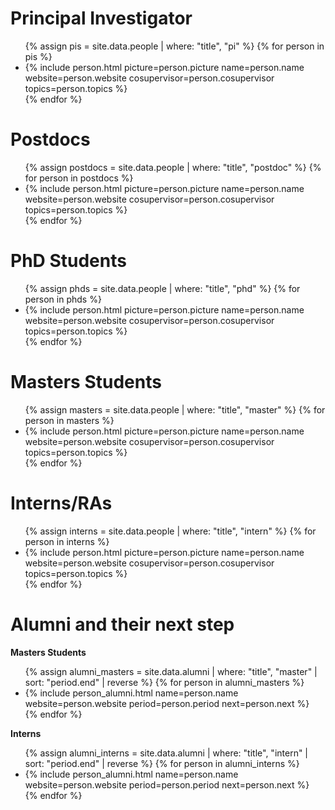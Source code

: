 <!-- <style type="text/css">
.bio {
  display: block;
  margin-right: 20px;
  float: left;
  width: 150px;
}
</style> -->

# Principal Investigator
<link rel="stylesheet" type="style/css" href="/assets/css/style.css">

<ul class='people'>
{% assign pis = site.data.people | where: "title", "pi" %}
{% for person in pis %}
<li>
{% include person.html
    picture=person.picture
    name=person.name
    website=person.website
    cosupervisor=person.cosupervisor
    topics=person.topics
%}
</li>
{% endfor %}
</ul>
<!-- |![]("/assets/images/bios/sarath-chandar.jpeg")|| -->

# Postdocs

<ul class='people'>
{% assign postdocs = site.data.people | where: "title", "postdoc" %}
{% for person in postdocs %}
<li>
{% include person.html
    picture=person.picture
    name=person.name
    website=person.website
    cosupervisor=person.cosupervisor
    topics=person.topics
%}
</li>
{% endfor %}
</ul>

# PhD Students

<ul class='people'>
{% assign phds = site.data.people | where: "title", "phd" %}
{% for person in phds %}
<li>
{% include person.html
    picture=person.picture
    name=person.name
    website=person.website
    cosupervisor=person.cosupervisor
    topics=person.topics
%}
</li>
{% endfor %}
</ul>

# Masters Students

<ul class='people'>
{% assign masters = site.data.people | where: "title", "master" %}
{% for person in masters %}
<li>
{% include person.html
    picture=person.picture
    name=person.name
    website=person.website
    cosupervisor=person.cosupervisor
    topics=person.topics
%}
</li>
{% endfor %}
</ul>

# Interns/RAs

<ul class='people'>
{% assign interns = site.data.people | where: "title", "intern" %}
{% for person in interns %}
<li>
{% include person.html
    picture=person.picture
    name=person.name
    website=person.website
    cosupervisor=person.cosupervisor
    topics=person.topics
%}
</li>
{% endfor %}
</ul>


# Alumni and their next step

**Masters Students**
<ul>
{% assign alumni_masters = site.data.alumni | where: "title", "master" | sort: "period.end"  | reverse %}
{% for person in alumni_masters %}
<li>
{% include person_alumni.html
    name=person.name
    website=person.website
    period=person.period
    next=person.next
%}
</li>
{% endfor %}
</ul>

**Interns**
<ul>
{% assign alumni_interns = site.data.alumni | where: "title", "intern" | sort: "period.end" | reverse %}
{% for person in alumni_interns %}
<li>
{% include person_alumni.html
    name=person.name
    website=person.website
    period=person.period
    next=person.next
%}
</li>
{% endfor %}
</ul>
